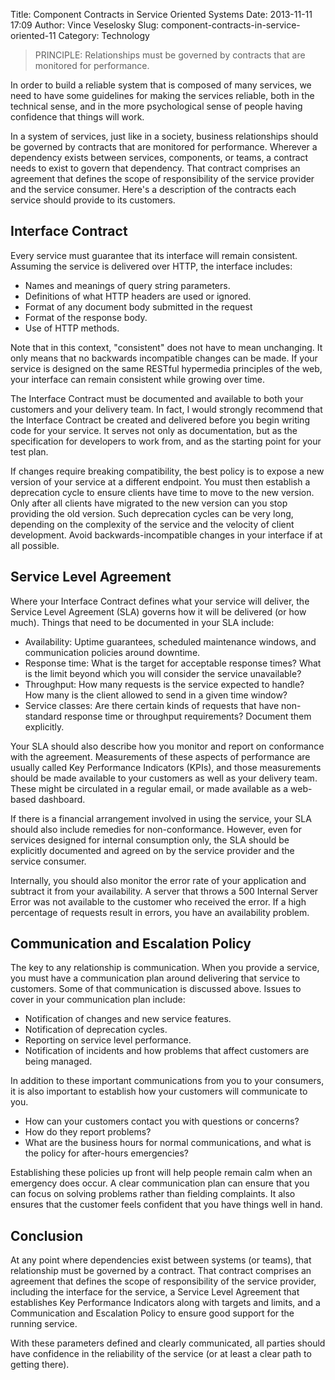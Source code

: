 Title: Component Contracts in Service Oriented Systems
Date: 2013-11-11 17:09
Author: Vince Veselosky
Slug: component-contracts-in-service-oriented-11
Category: Technology

> PRINCIPLE: Relationships must be governed by contracts that are
> monitored for performance.

In order to build a reliable system that is composed of many services,
we need to have some guidelines for making the services reliable, both
in the technical sense, and in the more psychological sense of people
having confidence that things will work.

In a system of services, just like in a society, business relationships
should be governed by contracts that are monitored for performance.
Wherever a dependency exists between services, components, or teams, a
contract needs to exist to govern that dependency. That contract
comprises an agreement that defines the scope of responsibility of the
service provider and the service consumer. Here's a description of the
contracts each service should provide to its customers.

## Interface Contract

Every service must guarantee that its interface will remain consistent.
Assuming the service is delivered over HTTP, the interface includes:

-   Names and meanings of query string parameters.
-   Definitions of what HTTP headers are used or ignored.
-   Format of any document body submitted in the request
-   Format of the response body.
-   Use of HTTP methods.

Note that in this context, "consistent" does not have to mean
unchanging. It only means that no backwards incompatible changes can be
made. If your service is designed on the same RESTful hypermedia
principles of the web, your interface can remain consistent while
growing over time.

The Interface Contract must be documented and available to both your
customers and your delivery team. In fact, I would strongly recommend
that the Interface Contract be created and delivered before you begin
writing code for your service. It serves not only as documentation, but
as the specification for developers to work from, and as the starting
point for your test plan.

If changes require breaking compatibility, the best policy is to expose
a new version of your service at a different endpoint. You must then
establish a deprecation cycle to ensure clients have time to move to the
new version. Only after all clients have migrated to the new version can
you stop providing the old version. Such deprecation cycles can be very
long, depending on the complexity of the service and the velocity of
client development. Avoid backwards-incompatible changes in your
interface if at all possible.

## Service Level Agreement

Where your Interface Contract defines what your service will deliver,
the Service Level Agreement (SLA) governs how it will be delivered (or
how much). Things that need to be documented in your SLA include:

-   Availability: Uptime guarantees, scheduled maintenance windows, and
    communication policies around downtime.
-   Response time: What is the target for acceptable response times?
    What is the limit beyond which you will consider the service
    unavailable?
-   Throughput: How many requests is the service expected to handle? How
    many is the client allowed to send in a given time window?
-   Service classes: Are there certain kinds of requests that have
    non-standard response time or throughput requirements? Document them
    explicitly.

Your SLA should also describe how you monitor and report on conformance
with the agreement. Measurements of these aspects of performance are
usually called Key Performance Indicators (KPIs), and those measurements
should be made available to your customers as well as your delivery
team. These might be circulated in a regular email, or made available as
a web-based dashboard.

If there is a financial arrangement involved in using the service, your
SLA should also include remedies for non-conformance. However, even for
services designed for internal consumption only, the SLA should be
explicitly documented and agreed on by the service provider and the
service consumer.

Internally, you should also monitor the error rate of your application
and subtract it from your availability. A server that throws a 500
Internal Server Error was not available to the customer who received the
error. If a high percentage of requests result in errors, you have an
availability problem.

## Communication and Escalation Policy

The key to any relationship is communication. When you provide a
service, you must have a communication plan around delivering that
service to customers. Some of that communication is discussed above.
Issues to cover in your communication plan include:

-   Notification of changes and new service features.
-   Notification of deprecation cycles.
-   Reporting on service level performance.
-   Notification of incidents and how problems that affect customers are
    being managed.

In addition to these important communications from you to your
consumers, it is also important to establish how your customers will
communicate to you.

-   How can your customers contact you with questions or concerns?
-   How do they report problems?
-   What are the business hours for normal communications, and what is
    the policy for after-hours emergencies?

Establishing these policies up front will help people remain calm when
an emergency does occur. A clear communication plan can ensure that you
can focus on solving problems rather than fielding complaints. It also
ensures that the customer feels confident that you have things well in
hand.

## Conclusion

At any point where dependencies exist between systems (or teams), that
relationship must be governed by a contract. That contract comprises an
agreement that defines the scope of responsibility of the service
provider, including the interface for the service, a Service Level
Agreement that establishes Key Performance Indicators along with targets
and limits, and a Communication and Escalation Policy to ensure good
support for the running service.

With these parameters defined and clearly communicated, all parties
should have confidence in the reliability of the service (or at least a
clear path to getting there).
